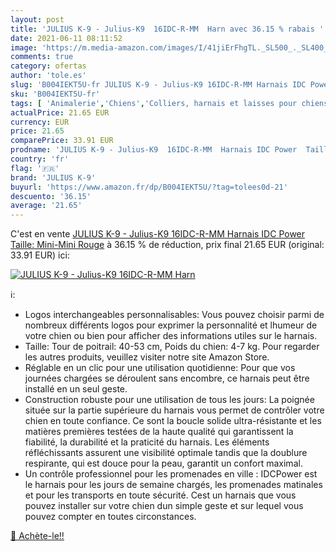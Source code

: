 ```yaml
---
layout: post
title: 'JULIUS K-9 - Julius-K9  16IDC-R-MM  Harn avec 36.15 % rabais '
date: 2021-06-11 08:11:52
image: 'https://m.media-amazon.com/images/I/41jiErFhgTL._SL500_._SL400_.jpg'
comments: true
category: ofertas
author: 'tole.es'
slug: 'B004IEKT5U-fr JULIUS K-9 - Julius-K9 16IDC-R-MM Harnais IDC Power...'
sku: 'B004IEKT5U-fr'
tags: [ 'Animalerie','Chiens','Colliers, harnais et laisses pour chiens','Harnais pour chiens','Harnais veste pour chiens','julius k-9', ]
actualPrice: 21.65 EUR
currency: EUR
price: 21.65
comparePrice: 33.91 EUR
prodname: 'JULIUS K-9 - Julius-K9  16IDC-R-MM  Harnais IDC Power  Taille: Mini-Mini  Rouge'
country: 'fr'
flag: '🇫🇷'
brand: 'JULIUS K-9'
buyurl: 'https://www.amazon.fr/dp/B004IEKT5U/?tag=tolees0d-21'
descuento: '36.15'
average: '21.65'
---
```


C'est en vente [JULIUS K-9 - Julius-K9  16IDC-R-MM  Harnais IDC Power  Taille: Mini-Mini  Rouge](https://www.amazon.fr/dp/B004IEKT5U/?tag=tolees0d-21)  à  36.15 % de réduction, prix final  21.65 EUR (original: 33.91 EUR) ici:

[![JULIUS K-9 - Julius-K9  16IDC-R-MM  Harn](https://m.media-amazon.com/images/I/41jiErFhgTL._SL500_._SL400_.jpg)](https://www.amazon.fr/dp/B004IEKT5U/?tag=tolees0d-21)

ℹ️:

- Logos interchangeables personnalisables: Vous pouvez choisir parmi de nombreux différents logos pour exprimer la personnalité et lhumeur de votre chien ou bien pour afficher des informations utiles sur le harnais.
- Taille: Tour de poitrail: 40-53 cm, Poids du chien: 4-7 kg. Pour regarder les autres produits, veuillez visiter notre site Amazon Store.
- Réglable en un clic pour une utilisation quotidienne: Pour que vos journées chargées se déroulent sans encombre, ce harnais peut être installé en un seul geste.
- Construction robuste pour une utilisation de tous les jours: La poignée située sur la partie supérieure du harnais vous permet de contrôler votre chien en toute confiance. Ce sont la boucle solide ultra-résistante et les matières premières testées de la haute qualité qui garantissent la fiabilité, la durabilité et la praticité du harnais. Les éléments réfléchissants assurent une visibilité optimale tandis que la doublure respirante, qui est douce pour la peau, garantit un confort maximal.
- Un contrôle professionnel pour les promenades en ville : IDCPower est le harnais pour les jours de semaine chargés, les promenades matinales et pour les transports en toute sécurité. Cest un harnais que vous pouvez installer sur votre chien dun simple geste et sur lequel vous pouvez compter en toutes circonstances.

[🛒 Achète-le!!](https://www.amazon.fr/dp/B004IEKT5U/?tag=tolees0d-21)

